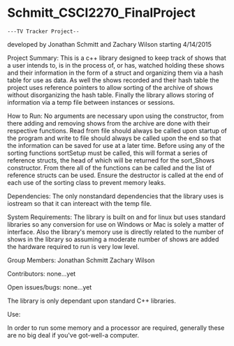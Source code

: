 # Schmitt_CSCI2270_FinalProject

	---TV Tracker Project--
developed by Jonathan Schmitt and Zachary Wilson starting 4/14/2015

Project Summary:
This is a c++ library designed to keep track of shows that a user intends to,
is in the process of, or has, watched holding these shows and their information
in the form of a struct and organizing them via a hash table for use as data.
As well the shows recorded and their hash table the project uses reference
pointers to allow sorting of the archive of shows without disorganizing the
hash table. Finally the library allows storing of information via a temp file
between instances or sessions.

How to Run:
No arguments are necessary upon using the constructor, from there adding and
removing shows from the archive are done with their respective functions.
Read from file should always be called upon startup of the program and write
to file should always be called upon the end so that the information can
be saved for use at a later time. Before using any of the sorting functions
sortSetup must be called, this will format a series of reference structs,
the head of which will be returned for the sort_Shows constructor. From there
all of the functions can be called and the list of reference structs can be
used. Ensure the destructor is called at the end of each use of the sorting
class to prevent memory leaks.

Dependencies:
The only nonstandard dependencies that the library uses is iostream so that it
can intereact with the temp file.

System Requirements:
The library is built on and for linux but uses standard libraries so any
conversion for use on Windows or Mac is solely a matter of interface. Also
the library's memory use is directly related to the number of shows in the
library so assuming a moderate number of shows are added the hardware required
to run is very low level.

Group Members:
Jonathan Schmitt
Zachary Wilson

Contributors:
none...yet

Open issues/bugs:
none...yet



The library is only dependant upon standard C++ libraries.

Use:

In order to run some memory and a processor are required, generally these
are no big deal if you've got-well-a computer.